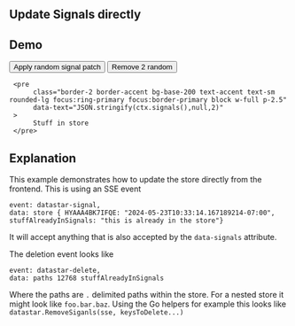 ## Update Signals directly

## Demo

<div
     data-signals='{"stuffAlreadyInSignals":"this is already in the store"}'
>
     <button
          class="btn btn-success"
          data-on-click="$post('/examples/update_store/data/patch')"
     >
          Apply random signal patch
     </button>
     <button
          class="btn btn-error"
          data-on-click="$delete('/examples/update_store/data/patch')"
     >
          Remove 2 random
     </button>

     <pre
          class="border-2 border-accent bg-base-200 text-accent text-sm rounded-lg focus:ring-primary focus:border-primary block w-full p-2.5"
          data-text="JSON.stringify(ctx.signals(),null,2)"
     >
          Stuff in store
     </pre>
</div>

## Explanation

This example demonstrates how to update the store directly from the frontend. This is using an SSE event

```text/event-stream
event: datastar-signal,
data: store { HYAAA4BK7IFQE: "2024-05-23T10:33:14.167189214-07:00", stuffAlreadyInSignals: "this is already in the store"}
```
It will accept anything that is also accepted by the `data-signals` attribute.


The deletion event looks like
```text/event-stream
event: datastar-delete,
data: paths 12768 stuffAlreadyInSignals
```
Where the paths are `.` delimited paths within the store.  For a nested store it might look like `foo.bar.baz`.  Using the Go helpers for example this looks like `datastar.RemoveSiganls(sse, keysToDelete...)`
